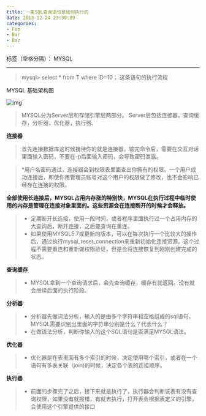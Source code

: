 ```yaml
---
title: 一条SQL查询语句是如何执行的
date: 2013-12-24 23:30:09
categories:
- Foo
- Bar
- Baz
---
```



标签（空格分隔）： MYSQL

---

> mysql> select * from T where ID=10；
这条语句的执行流程

MYSQL 基础架构图

![img](https://static001.geekbang.org/resource/image/0d/d9/0d2070e8f84c4801adbfa03bda1f98d9.png)

> MYSQL分为Server层和存储引擎层两部分。
> Server层包括连接器，查询缓存，分析器，优化器，执行器.

**连接器**
> 首先连接数据库这时候接待你的就是连接器，输完命令后，需要在交互对话里面输入密码，不要在-p后面输入密码，会导致密码泄露。

> *用户名密码通过，连接器会到权限表里面查出你拥有的权限。一个用户成功连接后，即使你用管理员账号对这个用户的权限做了修改，也不会影响已经存在连接的权限。

**全部使用长连接后，MYSQL占用内存涨的特别快，MYSQL在执行过程中临时使用的内存是管理在连接对象里面的。这些资源会在连接断开的时候才会释放。**
> * 定期断开长连接，使用一段时间，或者程序里面执行过一个占用内存的大查询后，断开连接，之后要查询在重连。
> * 如果使用MYSQL5.7或更新的版本，可以在每次执行一个比较大的操作后，通过执行mysql_reset_connection来重新初始化连接资源。这个过程不需要重连和重新做权限验证，但是会将连接恢复到刚刚创建完成的状态。

**查询缓存**
> * MYSQL拿到一个查询请求后，会先查询缓存，缓存有就返回。没有就会继续后面的执行阶段。

**分析器**
> * 分析器先做词法分析，输入的是由多个字符串和空格组成的sql语句，MYSQL需要识别出里面的字符串分别是什么？代表什么？
> * 在做语法分析，判断你输入的这个SQL语句是否满足MYSQL语法。

**优化器**
> * 优化器是在表里面有多个索引的时候，决定使用哪个索引，或者在一个语句有多表关联（join)的时候，决定各个表的连接顺序。

**执行器**
>* 前面的步骤完了之后，接下来就是执行了，执行器会判断该表有没有查询权限，如果没有就报错，有就去执行，打开表会根据表定义的引擎，会使用这个引擎提供的接口








